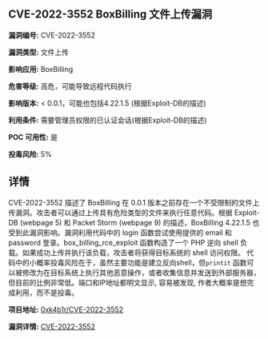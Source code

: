 ## CVE-2022-3552 BoxBilling 文件上传漏洞

**漏洞编号:** CVE-2022-3552

**漏洞类型:** 文件上传

**影响应用:** BoxBilling

**危害等级:** 高危，可能导致远程代码执行

**影响版本:** < 0.0.1，可能也包括4.22.1.5 (根据Exploit-DB的描述)

**利用条件:** 需要管理员权限的已认证会话(根据Exploit-DB的描述)

**POC 可用性:** 是

**投毒风险:** 5%

## 详情

CVE-2022-3552 描述了 BoxBilling 在 0.0.1 版本之前存在一个不受限制的文件上传漏洞。攻击者可以通过上传具有危险类型的文件来执行任意代码。根据 Exploit-DB (webpage 5) 和 Packet Storm (webpage 9) 的描述，BoxBilling 4.22.1.5 也受到此漏洞影响。漏洞利用代码中的 login 函数尝试使用提供的 email 和 password 登录。box_billing_rce_exploit 函数构造了一个 PHP 逆向 shell 负载。如果成功上传并执行该负载，攻击者将获得目标系统的 shell 访问权限。 代码中的小概率投毒风险在于，虽然主要功能是建立反向shell，但`printit` 函数可以被修改为在目标系统上执行其他恶意操作，或者收集信息并发送到外部服务器，但目前的比例非常低。端口和IP地址都明文显示, 容易被发现, 作者大概率是想完成利用，而不是投毒。

**项目地址:** [0xk4b1r/CVE-2022-3552](https://github.com/0xk4b1r/CVE-2022-3552)

**漏洞详情:** [CVE-2022-3552](https://nvd.nist.gov/vuln/detail/CVE-2022-3552)